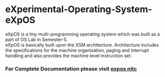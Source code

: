 # eXperimental-Operating-System-eXpOS
eXpOS is a tiny multi-programming operating system which was built as a part of OS Lab in Semester-5.<br>
eXpOS is basically built upon the XSM architecture. Architecture includes the specifications for the machine organisation, paging and interrupt handling and also provides the machine level instruction set.
### For Complete Documentation please visit [expos nitc](http://exposnitc.github.io)
